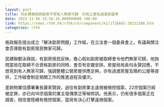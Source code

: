 ```yaml
---
layout: post
title: 何永賢稱取締劏房不想有人無家可歸　仍有公營及過渡房屋等
date: 2023-11-06 15:56:14.000000000 +08:00
link: https://news.rthk.hk/rthk/ch/component/k2/1726665-20231106.htm
categories: rthk
---
```


施政報告提出成立「解決劏房問題」工作組，在立法會一個委員會上，有議員關注會否導致有劏房居民無家可歸。

民建聯鄭泳舜說，有劏房居民反映，擔心假如劏房被取締會令他們無家可歸，他詢問當局在取締不合資格劏房的同時，會否有安置安排。房屋局局長何永賢回應，不想見到有人無家可歸，強調整體公營房屋供應足夠，亦有過渡房屋及簡約公屋等提供，工作組會制定相關工作的推進過程及優次。

差餉物業估價署署長蕭家賢說，過往有劏房業主違規被檢控個案，22宗個案已經被定罪，亦已向16宗個案的業主發傳票正等候聆訊。他表示，仍有很多個案正在調查，相信會陸續有檢控個案，當局有決心打擊違規個案。
